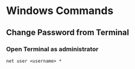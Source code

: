 # Windows Commands

## Change Password from Terminal
### Open Terminal as administrator
    net user <username> *
